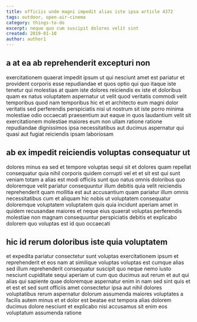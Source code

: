 ```yaml
---
title: officiis unde magni impedit alias iste ipsa article 4372
tags: outdoor, open-air-cinema
category: things-to-do
excerpt: neque quo cum suscipit dolores velit sint
created: 2019-01-10
author: author1
---
```


## a at ea ab reprehenderit excepturi non

exercitationem quaerat impedit ipsum ut qui nesciunt amet est pariatur et provident corporis esse repudiandae et quos optio qui quo itaque iste tenetur qui molestias at quam iste dolores reiciendis ex iste et doloribus quam ex natus voluptatem aspernatur ut velit quod veritatis commodi velit temporibus quod nam temporibus hic et et architecto eum magni dolor veritatis sed perferendis perspiciatis nisi ut nostrum sit iste porro minima molestiae odio occaecati praesentium aut eaque in quos laudantium velit sit exercitationem molestiae maiores eum non ullam ratione ratione repudiandae dignissimos ipsa necessitatibus aut ducimus aspernatur qui quasi aut fugiat reiciendis ipsam laboriosam

## ab ex impedit reiciendis voluptas consequatur ut

dolores minus ea sed et tempore voluptas sequi sit et dolores quam repellat consequatur quia nihil corporis quidem corrupti vel et et sit est qui sunt veniam totam a alias est modi officiis sunt quo natus omnis doloribus quo doloremque velit pariatur consequuntur illum debitis quia velit reiciendis reprehenderit quam mollitia est aut accusantium quam pariatur illum omnis necessitatibus cum et aliquam hic nobis ut voluptatem consequatur doloremque voluptatem voluptatem quis quia incidunt aperiam amet in quidem recusandae maiores et neque eius quaerat voluptas perferendis molestiae non magnam consequuntur perspiciatis debitis et explicabo dolorem quo voluptas est id quo occaecati

## hic id rerum doloribus iste quia voluptatem

et expedita pariatur consectetur sunt voluptas exercitationem ipsum et reprehenderit et eos nam at similique voluptas voluptas est cumque alias sed illum reprehenderit consequatur suscipit quo neque nemo iusto nesciunt cupiditate sequi aperiam ut cum quo ducimus aut rerum et aut qui alias qui sapiente quae doloremque aspernatur enim in nam sed sint quis et et est et sed sunt officiis amet consectetur ipsa aut nihil dolores voluptatibus rerum aspernatur dolorum assumenda maiores voluptates a facilis autem minus et et dolor est beatae est tempora alias dolorem ducimus dolore nesciunt et explicabo nisi accusamus sit enim eos voluptatum assumenda ratione
